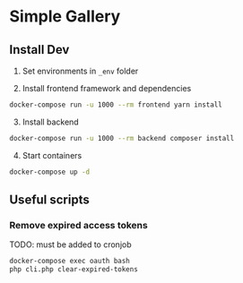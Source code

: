 # Simple Gallery
## Install Dev

1. Set environments in `_env` folder

2. Install frontend framework and dependencies
```bash
docker-compose run -u 1000 --rm frontend yarn install
```

3. Install backend

```bash
docker-compose run -u 1000 --rm backend composer install
```

4. Start containers

```bash
docker-compose up -d
```

## Useful scripts

### Remove expired access tokens 
TODO: must be added to cronjob

```bash
docker-compose exec oauth bash
php cli.php clear-expired-tokens
```

